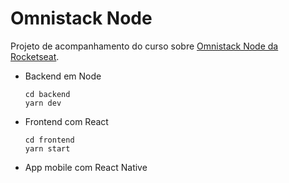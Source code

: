 # Omnistack Node

Projeto de acompanhamento do curso sobre [Omnistack Node da Rocketseat](https://rocketseat.com.br/week-7/aulas#day-12).

- Backend em Node
    ```console
    cd backend
    yarn dev
    ```

- Frontend com React
    ```console
    cd frontend
    yarn start
    ```

- App mobile com React Native
    ```console

    ```

